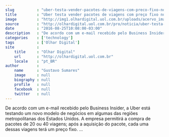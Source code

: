 ```yaml
---
slug          : "uber-testa-vender-pacotes-de-viagens-com-preco-fixo-nos-eua"
title         : "Uber testa vender pacotes de viagens com preço fixo nos EUA"
image         : "http://img1.olhardigital.uol.com.br/uploads/acervo_imagens/2016/04/20160427101027_660_420.jpg"
source        : "http://olhardigital.uol.com.br/pro/noticia/uber-testa-vender-pacotes-de-viagens-com-preco-fixo-nos-eua/61527"
date          : "2016-08-25T10:08:00-03:00"
description   : "De acordo com um e-mail recebido pelo Business Insider, a Uber está testando um novo modelo de negócios em algumas das regiões metropolitanas dos Estados Unidos. A empresa permitirá a compra de pacotes de 20 ou 40 viagens; após a aquisição do pacote, cada uma dessas viagens terá um preço fixo. ..."
categories    : ['technology']
tags          : ['Olhar Digital']
site          :
    title     : "Olhar Digital"
    url       : "http://olhardigital.uol.com.br"
    locale    : "pt_BR"
author        :
    name      : "Gustavo Sumares"
    image     : null
    biography : null
    profile   : null
    facebook  : null
    twitter   : null
---
```


De acordo com um e-mail recebido pelo Business Insider, a Uber está testando um novo modelo de negócios em algumas das regiões metropolitanas dos Estados Unidos. A empresa permitirá a compra de pacotes de 20 ou 40 viagens; após a aquisição do pacote, cada uma dessas viagens terá um preço fixo. ...
